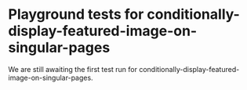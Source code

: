 # Playground tests for conditionally-display-featured-image-on-singular-pages
We are still awaiting the first test run for conditionally-display-featured-image-on-singular-pages.
